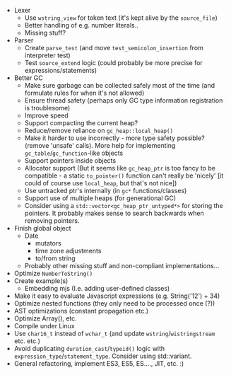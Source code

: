 * Lexer
    - Use `wstring_view` for token text (it's kept alive by the `source_file`)
    - Better handling of e.g. number literals..
    - Missing stuff?
* Parser
    - Create `parse_test` (and move `test_semicolon_insertion` from interpreter test)
    - Test `source_extend` logic (could probably be more precise for expressions/statements)
* Better GC
    - Make sure garbage can be collected safely most of the time (and formulate rules for when it's not allowed)
    - Ensure thread safety (perhaps only GC type information registration is troublesome)
    - Improve speed
    - Support compacting the current heap?
    - Reduce/remove reliance on `gc_heap::local_heap()`
    - Make it harder to use incorrectly - more type safety possible? (remove 'unsafe' calls). More help for implementing `gc_table`/`gc_function`-like objects
    - Support pointers inside objects
    - Allocator support (But it seems like `gc_heap_ptr` is too fancy to be compatible - a static `to_pointer()` function can't really be 'nicely' [it could of course use `local_heap`, but that's not nice])
    - Use untracked ptr's internally (in `gc*` functions/classes)
    - Support use of multiple heaps (for generational GC)
    - Consider using a `std::vector<gc_heap_ptr_untyped*>` for storing the pointers. It probably makes sense to search backwards when removing pointers.
* Finish global object
    - Date
        - mutators
        - time zone adjustments
        - to/from string
    - Probably other missing stuff and non-compliant implementations...
* Optimize `NumberToString()`
* Create example(s)
    - Embedding mjs (I.e. adding user-defined classes)
* Make it easy to evaluate Javascript expressions (e.g. String('12') + 34)
* Optimize nested functions (they only need to be processed once (?))
* AST optimizations (constant propagation etc.)
* Optimize Array(), etc.
* Compile under Linux
* Use `char16_t` instead of `wchar_t` (and update `wstring`/`wistringstream` etc. etc.)
* Avoid duplicating `duration_cast`/`typeid()` logic with `expression_type`/`statement_type`. Consider using std::variant.
* General refactoring, implement ES3, ES5, ES...., JIT, etc. :)

